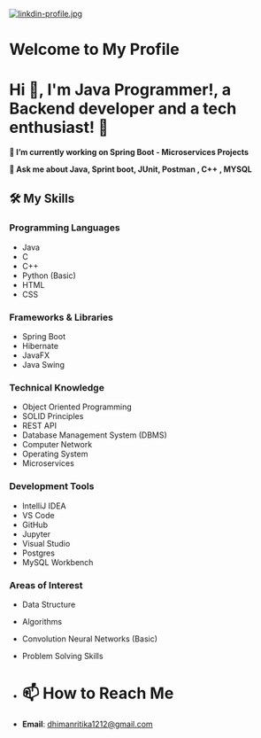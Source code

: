 [![linkdin-profile.jpg](https://i.postimg.cc/Wp6zZ2VT/linkdin-profile.jpg)](https://postimg.cc/Rqhv5xqD)

# Welcome to My Profile

# Hi 👋, I'm Java Programmer!, a Backend developer and a tech enthusiast! 🫣

**🔭 I’m currently working on Spring Boot - Microservices Projects**

**💬 Ask me about Java, Sprint boot, JUnit, Postman , C++ , MYSQL**

## 🛠️ My Skills

### Programming Languages
- Java
- C
- C++
- Python (Basic)
- HTML
- CSS

### Frameworks & Libraries
- Spring Boot
- Hibernate
- JavaFX
- Java Swing

### Technical Knowledge
- Object Oriented Programming
- SOLID Principles
- REST API
- Database Management System (DBMS)
- Computer Network
- Operating System
- Microservices

### Development Tools
- IntelliJ IDEA
- VS Code
- GitHub
- Jupyter
- Visual Studio
- Postgres
- MySQL Workbench

### Areas of Interest
- Data Structure
- Algorithms
- Convolution Neural Networks (Basic)
- Problem Solving Skills

- # 📫 How to Reach Me

- **Email**: dhimanritika1212@gmail.com




